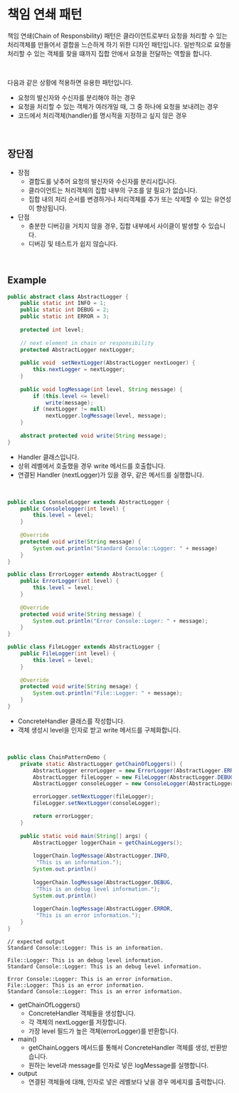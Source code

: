# 책임 연쇄 패턴

책임 연쇄(Chain of Responsbility) 패턴은 클라이언트로부터 요청을 처리할 수 있는 처리객체를 만들어서 결합을 느슨하게 하기 위한 디자인 패턴입니다. 일반적으로 요청을 처리할 수 있는 객체를 찾을 떄까지 집합 안에서 요청을 전달하는 역할을 합니다.

<br>

다음과 같은 상황에 적용하면 유용한 패턴입니다.

- 요청의 발신자와 수신자를 분리해야 하는 경우
- 요청을 처리할 수 있는 객체가 여러개일 때, 그 중 하나에 요청을 보내려는 경우
- 코드에서 처리객체(handler)를 명시적을 지정하고 싶지 않은 경우

<br>

## 장단점

* 장점
  * 결합도를 낮추어 요청의 발신자와 수신자를 분리시킵니다.
  * 클라이언트는 처리객체의 집합 내부의 구조를 알 필요가 없습니다.
  * 집합 내의 처리 순서를 변경하거나 처리객체를 추가 또는 삭제할 수 있는 유연성이 향상됩니다.
* 단점
  * 충분한 디버깅을 거치지 않을 경우, 집합 내부에서 사이클이 발생할 수 있습니다.
  * 디버깅 및 테스트가 쉽지 않습니다.

<br>

## Example

```java
public abstract class AbstractLogger {
    public static int INFO = 1;
    public static int DEBUG = 2;
    public static int ERROR = 3;
    
    protected int level;
    
    // next element in chain or responsibility
    protected AbstractLogger nextLogger;
    
    public void  setNextLogger(AbstractLogger nextLooger) {
        this.nextLogger = nextLogger;
    }
    
    public void logMessage(int level, String message) {
        if (this.level <= level)
            write(message);
        if (nextLogger != null)
            nextLogger.logMessage(level, message);
    }
    
    abstract protected void write(String message);
}
```

* Handler 클래스입니다.
* 상위 레벨에서 호출했을 경우 write 메서드를 호출합니다.
* 연결된 Handler (nextLogger)가 있을 경우, 같은 메서드를 실행합니다.

<br>

``` java
public class ConsoleLogger extends AbstractLogger {
    public Consolelogger(int level) {
        this.level = level;
    }
    
    @Override
    protected void write(String message) {
        System.out.println("Standard Console::Logger: " + message)
    }
}
```

```java
public class ErrorLogger extends AbstractLogger {
    public ErrorLogger(int level) {
        this.level = level;
    }
    
    @Override
    protected void write(String message) {
        System.out.println("Error Console::Loger: " + message);
    }
}
```

``` java
public class FileLogger extends AbstractLogger {
    public FileLogger(int level) {
        this.level = level;
    }
    
    @Override
    protected void write(String mesage) {
        System.out.println("File::Logger: " + message);
    }
}
```

* ConcreteHandler 클래스를 작성합니다.
* 객체 생성시 level을 인자로 받고 write 메서드를 구체화합니다.

<br>

```java
public class ChainPatternDemo {
    private static AbstractLogger getChainOfLoggers() {
        AbstractLogger errorLogger = new ErrorLogger(AbstractLogger.ERROR);
    	AbstractLogger fileLogger = new FileLogger(AbstractLogger.DEBUG);
        AbstractLogger consoleLogger = new ConsoleLogger(AbstractLogger.INFO);

        errorLogger.setNextLogger(fileLogger);
        fileLogger.setNextLogger(consoleLogger);

        return errorLogger;	
    }
    
    public static void main(String[] args) {
        AbstractLogger loggerChain = getChainLoggers();
        
        loggerChain.logMessage(AbstractLogger.INFO, 
         "This is an information.");
		System.out.println()
        
        loggerChain.logMessage(AbstractLogger.DEBUG, 
         "This is an debug level information.");
		System.out.println()
        
        loggerChain.logMessage(AbstractLogger.ERROR, 
         "This is an error information.");
    }
}
```

```
// expected output
Standard Console::Logger: This is an information.

File::Logger: This is an debug level information.
Standard Console::Logger: This is an debug level information.

Error Console::Logger: This is an error information.
File::Logger: This is an error information.
Standard Console::Logger: This is an error information.
```



* getChainOfLoggers()
  * ConcreteHandler 객체들을 생성합니다.
  * 각 객체의 nextLogger를 저장합니다.
  * 가장 level 필드가 높은 객체(errorLogger)를 반환합니다.
* main()
  * getChainLoggers 메서드를 통해서 ConcreteHandler 객체를 생성, 반환받습니다.
  * 원하는 level과 message를 인자로 넣은 logMessage를 실행합니다.
* output
  * 연결된 객체들에 대해, 인자로 넣은 레벨보다 낮을 경우 메세지를 출력합니다. 

